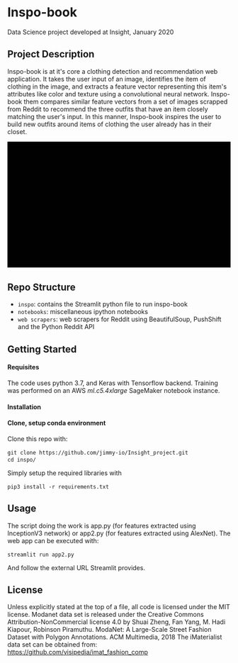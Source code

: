 # Inspo-book
Data Science project developed at Insight, January 2020

## Project Description
Inspo-book is at it's core a clothing detection and recommendation web application. It takes the user input of an image, 
identifies the item of clothing in the image, and extracts a feature vector representing this item's attributes like 
color and texture using a convolutional neural network. Inspo-book them compares similar feature vectors from a set of 
images scrapped from Reddit to recommend the three outfits that have an item closely matching the user's input. In this manner, 
Inspo-book inspires the user to build new outfits around items of clothing the user already has in their closet. 

![inspo](inspo.gif)

## Repo Structure

+ `inspo`: contains the Streamlit python file to run inspo-book 
+ `notebooks`: miscellaneous ipython notebooks
+ `web scrapers`: web scrapers for Reddit using BeautifulSoup, PushShift and the Python Reddit API

## Getting Started

#### Requisites
The code uses python 3.7, and Keras with Tensorflow backend. Training was performed on an AWS *ml.c5.4xlarge* SageMaker notebook instance.

#### Installation

#### Clone, setup conda environment
Clone this repo with:
```
git clone https://github.com/jimmy-io/Insight_project.git
cd inspo/
```

Simply setup the required libraries with 
```
pip3 install -r requirements.txt
```
## Usage
The script doing the work is app.py (for features extracted using InceptionV3 network) or app2.py (for features extracted using AlexNet). The web app can be executed with:

```
streamlit run app2.py
```
And follow the external URL Streamlit provides. 

## License
Unless explicitly stated at the top of a file, all code is licensed under the MIT license.
Modanet data set is released under the Creative Commons Attribution-NonCommercial license 4.0 by Shuai Zheng, Fan Yang, M. Hadi Kiapour, Robinson Piramuthu. ModaNet: A Large-Scale Street Fashion Dataset with Polygon Annotations. ACM Multimedia, 2018
The iMaterialist data set can be obtained from: https://github.com/visipedia/imat_fashion_comp
